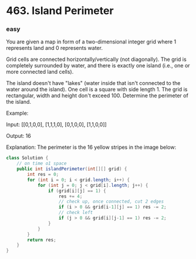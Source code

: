 # 463. Island Perimeter
### easy
You are given a map in form of a two-dimensional integer grid where 1 represents land and 0 represents water.

Grid cells are connected horizontally/vertically (not diagonally). The grid is completely surrounded by water, and there is exactly one island (i.e., one or more connected land cells).

The island doesn't have "lakes" (water inside that isn't connected to the water around the island). One cell is a square with side length 1. The grid is rectangular, width and height don't exceed 100. Determine the perimeter of the island.

 

Example:

Input:
[[0,1,0,0],
 [1,1,1,0],
 [0,1,0,0],
 [1,1,0,0]]

Output: 16

Explanation: The perimeter is the 16 yellow stripes in the image below:

```java
class Solution {
    // on time o1 space
    public int islandPerimeter(int[][] grid) {
        int res = 0;
        for (int i = 0; i < grid.length; i++) {
            for (int j = 0; j < grid[i].length; j++) {
                if (grid[i][j] == 1) {
                    res += 4;
                    // check up, once connected, cut 2 edges
                    if (i > 0 && grid[i-1][j] == 1) res -= 2;
                    // check left
                    if (j > 0 && grid[i][j-1] == 1) res -= 2;
                }
            }
        }
        return res;
    }
}
```